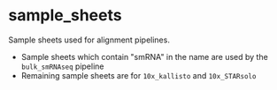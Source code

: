 # **sample_sheets**

Sample sheets used for alignment pipelines.
- Sample sheets which contain "smRNA" in the name are used by the `bulk_smRNAseq` pipeline
- Remaining sample sheets are for `10x_kallisto` and `10x_STARsolo`
